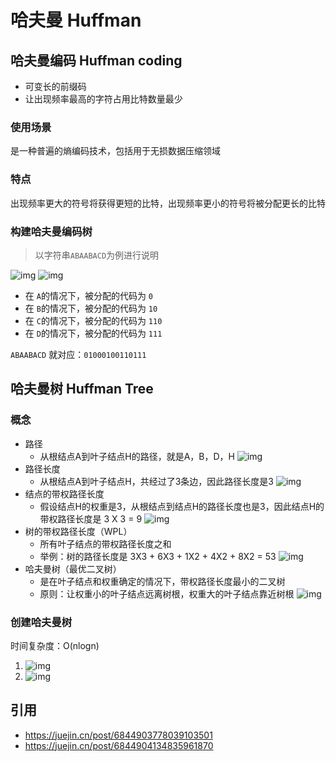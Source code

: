 # 哈夫曼 Huffman

## 哈夫曼编码 Huffman coding

* 可变长的前缀码
* 让出现频率最高的字符占用比特数量最少

### 使用场景

是一种普遍的熵编码技术，包括用于无损数据压缩领域

### 特点

出现频率更大的符号将获得更短的比特，出现频率更小的符号将被分配更长的比特

### 构建哈夫曼编码树

> 以字符串`ABAABACD`为例进行说明

![img](https://user-gold-cdn.xitu.io/2019/2/17/168f9090277ae9f1?imageView2/0/w/1280/h/960/format/webp/ignore-error/1)
![img](https://user-gold-cdn.xitu.io/2019/2/17/168f909029781df2?imageView2/0/w/1280/h/960/format/webp/ignore-error/1)

* 在 `A`的情况下，被分配的代码为 `0`
* 在 `B`的情况下，被分配的代码为 `10`
* 在 `C`的情况下，被分配的代码为 `110`
* 在 `D`的情况下，被分配的代码为 `111`

`ABAABACD` 就对应：`01000100110111`

## 哈夫曼树 Huffman Tree

### 概念

* 路径
  * 从根结点A到叶子结点H的路径，就是A，B，D，H
  ![img](https://user-gold-cdn.xitu.io/2020/4/22/171a0f8b66bcd3a0?imageView2/0/w/1280/h/960/format/webp/ignore-error/1)
* 路径长度
  * 从根结点A到叶子结点H，共经过了3条边，因此路径长度是3
  ![img](https://user-gold-cdn.xitu.io/2020/4/22/171a0f8b205c72b9?imageView2/0/w/1280/h/960/format/webp/ignore-error/1)
* 结点的带权路径长度
  * 假设结点H的权重是3，从根结点到结点H的路径长度也是3，因此结点H的带权路径长度是 3 X 3 = 9
  ![img](https://user-gold-cdn.xitu.io/2020/4/22/171a0f8b90668ea1?imageView2/0/w/1280/h/960/format/webp/ignore-error/1)
* 树的带权路径长度（WPL）
  * 所有叶子结点的带权路径长度之和
  * 举例：树的路径长度是 3X3 + 6X3 + 1X2 + 4X2 + 8X2 = 53
  ![img](https://user-gold-cdn.xitu.io/2020/4/22/171a0f8b90e8fa0d?imageView2/0/w/1280/h/960/format/webp/ignore-error/1)
* 哈夫曼树（最优二叉树）
  * 是在叶子结点和权重确定的情况下，带权路径长度最小的二叉树
  * 原则：让权重小的叶子结点远离树根，权重大的叶子结点靠近树根
  ![img](https://user-gold-cdn.xitu.io/2020/4/22/171a0f8ba8d6201a?imageView2/0/w/1280/h/960/format/webp/ignore-error/1)

### 创建哈夫曼树

时间复杂度：O(nlogn)

1. ![img](https://user-gold-cdn.xitu.io/2020/4/22/171a0f8bc4bcd850?imageView2/0/w/1280/h/960/format/webp/ignore-error/1)
2. ![img](https://user-gold-cdn.xitu.io/2020/4/22/171a0f8c1684b6af?imageView2/0/w/1280/h/960/format/webp/ignore-error/1)

## 引用

* <https://juejin.cn/post/6844903778039103501>
* <https://juejin.cn/post/6844904134835961870>
